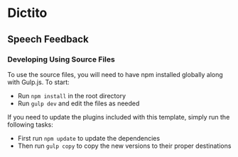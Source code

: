 # Dictito
Speech Feedback
-----

### Developing Using Source Files

To use the source files, you will need to have npm installed globally along with Gulp.js. To start:

- Run `npm install` in the root directory
- Run `gulp dev` and edit the files as needed


If you need to update the plugins included with this template, simply run the following tasks:

- First run `npm update` to update the dependencies
- Then run `gulp copy` to copy the new versions to their proper destinations
